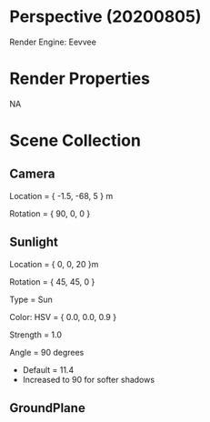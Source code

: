 # Perspective (20200805)

Render Engine: Eevvee

# Render Properties

NA

# Scene Collection

## Camera

Location = { -1.5, -68, 5 } m

Rotation = { 90, 0, 0 }

## Sunlight

Location = { 0, 0, 20 }m

Rotation = { 45, 45, 0 }

Type = Sun

Color: HSV = { 0.0, 0.0, 0.9 }

Strength = 1.0

Angle = 90 degrees
- Default = 11.4
- Increased to 90 for softer shadows

## GroundPlane

